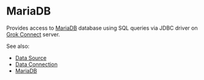 <!-- TITLE: MariaDB -->
<!-- SUBTITLE: -->

# MariaDB

Provides access to [MariaDB](https://mariadb.org/) database
using SQL queries via JDBC driver on [Grok Connect](data-source.md) server. 

See also:

  * [Data Source](data-source.md)
  * [Data Connection](data-connection.md)
  * [MariaDB](https://mariadb.org/)
